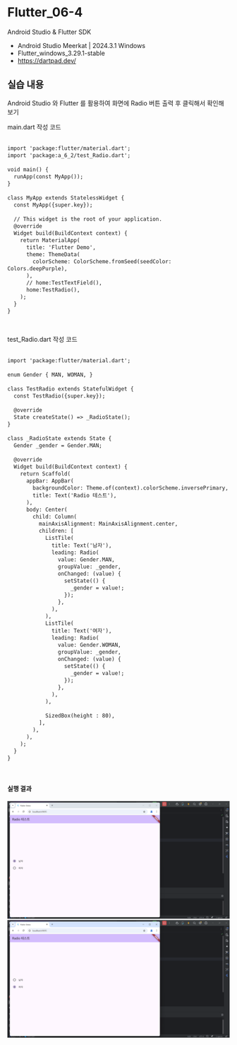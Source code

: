 # Flutter_06-4
Android Studio & Flutter SDK
- Android Studio Meerkat | 2024.3.1 Windows
- Flutter_windows_3.29.1-stable
- https://dartpad.dev/


## 실습 내용
Android Studio 와 Flutter 를 활용하여 화면에 Radio 버튼 출력 후 클릭해서 확인해보기




main.dart 작성 코드

<pre>
<code>
import 'package:flutter/material.dart';
import 'package:a_6_2/test_Radio.dart';

void main() {
  runApp(const MyApp());
}

class MyApp extends StatelessWidget {
  const MyApp({super.key});

  // This widget is the root of your application.
  @override
  Widget build(BuildContext context) {
    return MaterialApp(
      title: 'Flutter Demo',
      theme: ThemeData(
        colorScheme: ColorScheme.fromSeed(seedColor: Colors.deepPurple),
      ),
      // home:TestTextField(),
      home:TestRadio(),
    );
  }
}

</code>
</pre>

test_Radio.dart 작성 코드

<pre>
<code>
import 'package:flutter/material.dart';

enum Gender { MAN, WOMAN, }

class TestRadio extends StatefulWidget {
  const TestRadio({super.key});

  @override
  State<TestRadio> createState() => _RadioState();
}

class _RadioState extends State<TestRadio> {
  Gender _gender = Gender.MAN;

  @override
  Widget build(BuildContext context) {
    return Scaffold(
      appBar: AppBar(
        backgroundColor: Theme.of(context).colorScheme.inversePrimary,
        title: Text('Radio 테스트'),
      ),
      body: Center(
        child: Column(
          mainAxisAlignment: MainAxisAlignment.center,
          children: [
            ListTile(
              title: Text('남자'),
              leading: Radio(
                value: Gender.MAN,
                groupValue: _gender,
                onChanged: (value) {
                  setState(() {
                    _gender = value!;
                  });
                },
              ),
            ),
            ListTile(
              title: Text('여자'),
              leading: Radio(
                value: Gender.WOMAN,
                groupValue: _gender,
                onChanged: (value) {
                  setState(() {
                    _gender = value!;
                  });
                },
              ),
            ),

            SizedBox(height : 80),
          ],
        ),
      ),
    );
  }
}

</code>
</pre>



#### 실행 결과
![코드 실행 결과](./images/flutter_06-4-1.png)
![코드 실행 결과](./images/flutter_06-4-2.png)
